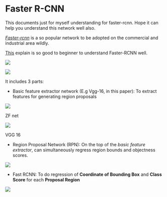 # Faster R-CNN

This documents just for myself understanding for faster-rcnn. Hope it can help you understand this network well also.

[_Faster-rcnn_](https://arxiv.org/pdf/1506.01497.pdf) is a so popular network to be adopted on the commercial and industrial area wildly.

[This](https://zhuanlan.zhihu.com/p/31426458) explain is so good to beginner to understand Faster-RCNN well.

![](https://cdn-images-1.medium.com/max/1600/1*e6dx5qzUKWwasIVGSuCyDA.png)

![](https://pic4.zhimg.com/80/v2-e64a99b38f411c337f538eb5f093bdf3_hd.jpg)

It includes 3 parts:

* Basic feature extractor network \(E.g Vgg-16, in this paper\): To extract features for generating region proposals

![](https://adeshpande3.github.io/assets/zfnet.png)

ZF net

![](https://qph.fs.quoracdn.net/main-qimg-83c7dee9e8b039c3ca27c8dd91cacbb4)

VGG 16

* Region Proposal Network \(RPN\): On the top of the _basic feature extractor_, can simultaneously regress region bounds and objectness scores.

![](https://pic3.zhimg.com/80/v2-1908feeaba591d28bee3c4a754cca282_hd.jpg)

* Fast RCNN: To do regression of **Coordinate of Bounding Box** and **Class Score** for each **Proposal Region**

![](https://pic2.zhimg.com/80/v2-1e43500c7cc9a9de211d737bc347ced9_hd.jpg)

